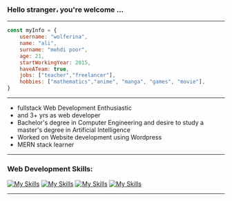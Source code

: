 ### Hello stranger، you're welcome ...
_________________________________________________________________________________________________________________________________________________________________________

```javascript
const myInfo = {
    username: "wolferina",
    name: "ali",
    surname: "mehdi poor",
    age: 21,
    startWorkingYear: 2015,
    haveATeam: true,
    jobs: ["teacher","freelancer"],
    hobbies: ["mathematics","anime", "manga", "games", "movie"],
}
```

_________________________________________________________________________________________________________________________________________________________________________

- fullstack Web Development Enthusiastic
- and 3+ yrs as web developer
- Bachelor's degree in Computer Engineering and desire to study a master's degree in Artificial Intelligence
- Worked on Website development using Wordpress
- MERN stack learner
_________________________________________________________________________________________________________________________________________________________________________

### Web Development Skills:

[![My Skills](https://skillicons.dev/icons?i=html,css,js,bootstrap,tailwind&theme=light)](https://github.com/wolferina)
[![My Skills](https://skillicons.dev/icons?i=react,nextjs,git,github,php&theme=light)](https://github.com/wolferina)
[![My Skills](https://skillicons.dev/icons?i=wordpress,nodejs,express,nestjs,mongodb&theme=light)](https://github.com/wolferina)
[![My Skills](https://skillicons.dev/icons?i=mysql,figma,xd&theme=light)](https://github.com/wolferina)

_________________________________________________________________________________________________________________________________________________________________________


